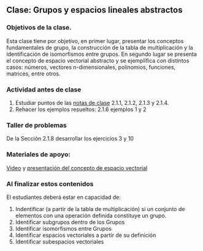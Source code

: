 ## Clase: Grupos y espacios lineales abstractos

### Objetivos de la clase.
Esta clase tiene por objetivo, en primer lugar, presentar los conceptos fundamentales de grupo, la construcción de la tabla de multiplicación  y la identificación de isomorfismos entre grupos. En segundo lugar se presenta el concepto de espacio vectorial abstracto y se ejemplifica con distintos casos: números, vectores n-dimensionales, polinomios, funciones, matrices, entre otros.

### Actividad antes de clase
   1. Estudiar puntos de las [notas de clase](https://github.com/nunezluis/MisCursos/blob/main/MisMateriales/LibrosCapitulos/VolumenUNOshort.pdf) 2.1.1, 2.1.2, 2.1.3 y 2.1.4.
   2. Rehacer los ejemplos resueltos: 2.1.6 ejemplos 1 y 2

### Taller de problemas
De la Sección 2.1.8 desarrollar los ejercicios 3 y 10

### Materiales de apoyo:
[Video](https://youtu.be/aiv3E_Nofko) y [presentación del concepto de espacio vectorial](https://github.com/nunezluis/MisCursos/blob/main/MisMateriales/Presentaciones/2_1GruposEspaciosVectoriales.pdf)

### Al finalizar estos contenidos
El estudiantes deberá estar en capacidad de:
   1. Indentificar (a partir de la tabla de multiplicación) si un conjunto de elementos con una operación definida constituye un grupo.
   2. Identificar subgrupos dentro de los Grupos
   3. Identificar isomorfismos entre Grupos
   4. Identificar espacios vectoriales a partir de su definición
   5. Identificar subespacios vectoriales
